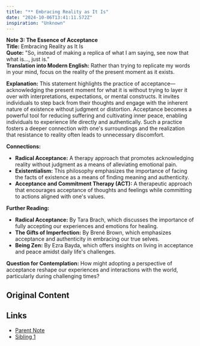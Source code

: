 ```yaml
---
title: "** Embracing Reality as It Is"
date: "2024-10-06T13:41:11.572Z"
inspiration: "Unknown"
---
```


**Note 3: The Essence of Acceptance**  
**Title:** Embracing Reality as It Is  
**Quote:** "So, instead of making a replica of what I am saying, see now that what is..., just is."  
**Translation into Modern English:** Rather than trying to replicate my words in your mind, focus on the reality of the present moment as it exists.  

**Explanation:** This statement highlights the practice of acceptance—acknowledging the present moment for what it is without trying to layer it over with interpretations, expectations, or mental constructs. It invites individuals to step back from their thoughts and engage with the inherent nature of existence without judgment or distortion. Acceptance becomes a powerful tool for reducing suffering and cultivating inner peace, enabling individuals to experience life directly and authentically. Such a practice fosters a deeper connection with one's surroundings and the realization that resistance to reality often leads to unnecessary discomfort.  

**Connections:**  
- **Radical Acceptance:** A therapy approach that promotes acknowledging reality without judgment as a means of alleviating emotional pain.  
- **Existentialism:** This philosophy emphasizes the importance of facing the facts of existence as a means of finding meaning and authenticity.  
- **Acceptance and Commitment Therapy (ACT):** A therapeutic approach that encourages acceptance of thoughts and feelings while committing to actions aligned with one's values.  

**Further Reading:**  
- **Radical Acceptance:** By Tara Brach, which discusses the importance of fully accepting our experiences and emotions for healing.  
- **The Gifts of Imperfection:** By Brené Brown, which emphasizes acceptance and authenticity in embracing our true selves.  
- **Being Zen:** By Ezra Bayda, which offers insights on living in acceptance and peace amidst daily life's challenges.  

**Question for Contemplation:** How might adopting a perspective of acceptance reshape our experiences and interactions with the world, particularly during challenging times?  



## Original Content



## Links

- [Parent Note](/parent-note.md)
- [Sibling 1](/zettel1.md)
